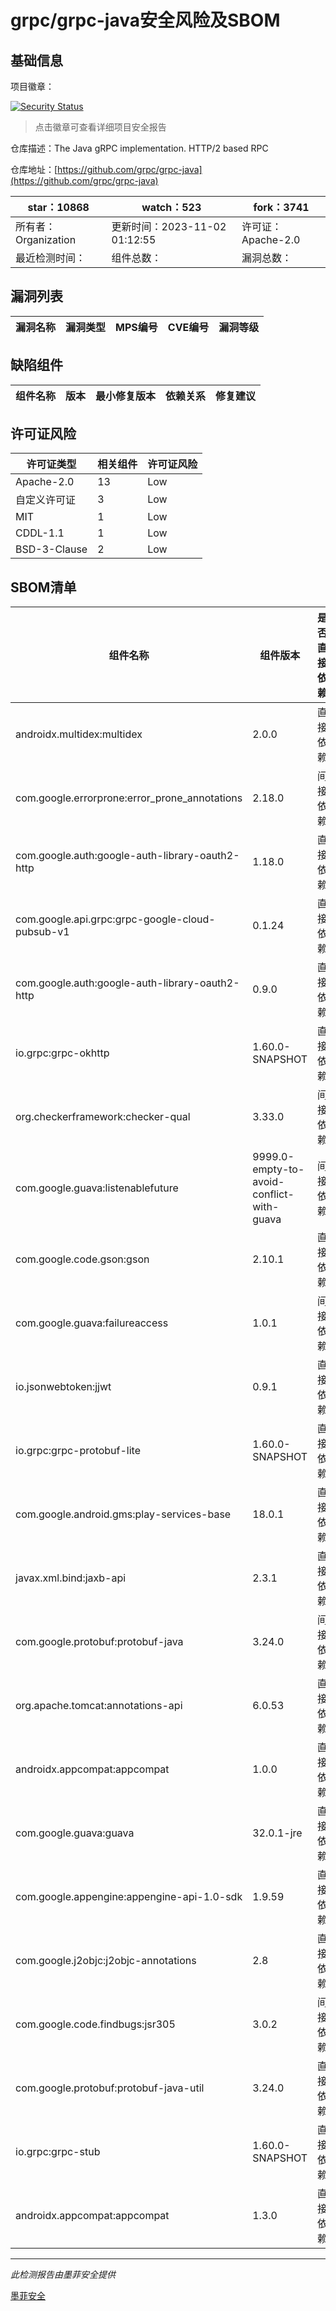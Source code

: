 # grpc/grpc-java安全风险及SBOM

## 基础信息

项目徽章：

[![Security Status](https://www.murphysec.com/platform3/v31/badge/1719780266104979456.svg)](https://www.murphysec.com/console/report/1692598165894483968/1719780266104979456)

> 点击徽章可查看详细项目安全报告

仓库描述：The Java gRPC implementation. HTTP/2 based RPC

仓库地址：[https://github.com/grpc/grpc-java](https://github.com/grpc/grpc-java)

| star：10868 | watch：523 | fork：3741 |
| ----------- | -------------- | ------------ |
| 所有者：Organization | 更新时间：2023-11-02 01:12:55 | 许可证：Apache-2.0 |
| 最近检测时间： | 组件总数： | 漏洞总数： |




## 漏洞列表

| 漏洞名称 | 漏洞类型 | MPS编号 | CVE编号 | 漏洞等级 |
| ------- | ------ | ------- | ------ | ----- |





## 缺陷组件

| 组件名称 | 版本 | 最小修复版本 | 依赖关系 | 修复建议 |
| -------- | ---- | ------------ | -------- | -------- |





## 许可证风险

| 许可证类型 | 相关组件 | 许可证风险 |
| ---------- | -------- | ---------- |
|Apache-2.0|13|Low|
|自定义许可证|3|Low|
|MIT|1|Low|
|CDDL-1.1|1|Low|
|BSD-3-Clause|2|Low|




## SBOM清单

| 组件名称 | 组件版本 | 是否直接依赖 | 仓库 |
| -------- | -------- | ------------ | ---- |
|androidx.multidex:multidex|2.0.0|直接依赖|maven|
|com.google.errorprone:error_prone_annotations|2.18.0|间接依赖|maven|
|com.google.auth:google-auth-library-oauth2-http|1.18.0|直接依赖|maven|
|com.google.api.grpc:grpc-google-cloud-pubsub-v1|0.1.24|直接依赖|maven|
|com.google.auth:google-auth-library-oauth2-http|0.9.0|直接依赖|maven|
|io.grpc:grpc-okhttp|1.60.0-SNAPSHOT|直接依赖|maven|
|org.checkerframework:checker-qual|3.33.0|间接依赖|maven|
|com.google.guava:listenablefuture|9999.0-empty-to-avoid-conflict-with-guava|间接依赖|maven|
|com.google.code.gson:gson|2.10.1|直接依赖|maven|
|com.google.guava:failureaccess|1.0.1|间接依赖|maven|
|io.jsonwebtoken:jjwt|0.9.1|直接依赖|maven|
|io.grpc:grpc-protobuf-lite|1.60.0-SNAPSHOT|直接依赖|maven|
|com.google.android.gms:play-services-base|18.0.1|直接依赖|maven|
|javax.xml.bind:jaxb-api|2.3.1|直接依赖|maven|
|com.google.protobuf:protobuf-java|3.24.0|间接依赖|maven|
|org.apache.tomcat:annotations-api|6.0.53|直接依赖|maven|
|androidx.appcompat:appcompat|1.0.0|直接依赖|maven|
|com.google.guava:guava|32.0.1-jre|直接依赖|maven|
|com.google.appengine:appengine-api-1.0-sdk|1.9.59|直接依赖|maven|
|com.google.j2objc:j2objc-annotations|2.8|直接依赖|maven|
|com.google.code.findbugs:jsr305|3.0.2|间接依赖|maven|
|com.google.protobuf:protobuf-java-util|3.24.0|直接依赖|maven|
|io.grpc:grpc-stub|1.60.0-SNAPSHOT|直接依赖|maven|
|androidx.appcompat:appcompat|1.3.0|直接依赖|maven|


------

*此检测报告由墨菲安全提供*

[墨菲安全](www.murphysec.com)